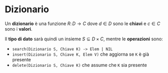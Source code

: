 # Dizionario

Un **dizionario** è una funzione $R\colon D \to C$ dove $d \in D$ sono le **chiavi** e $c \in C$ sono i **valori**.

Il **tipo di dato** sarà quindi un insieme $S \subseteq D \times C$, mentre le **operazioni** sono:
- `search(Dizionario S, Chiave K) -> Elem | NIL`
- `insert(Dizionario S, Chiave K, Elem V)` che aggiorna se `K` è già presente
- `delete(Dizionario S, Chiave K)` che assume che `K` sia presente
